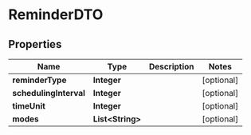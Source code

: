 

# ReminderDTO


## Properties

Name | Type | Description | Notes
------------ | ------------- | ------------- | -------------
**reminderType** | **Integer** |  |  [optional]
**schedulingInterval** | **Integer** |  |  [optional]
**timeUnit** | **Integer** |  |  [optional]
**modes** | **List&lt;String&gt;** |  |  [optional]



